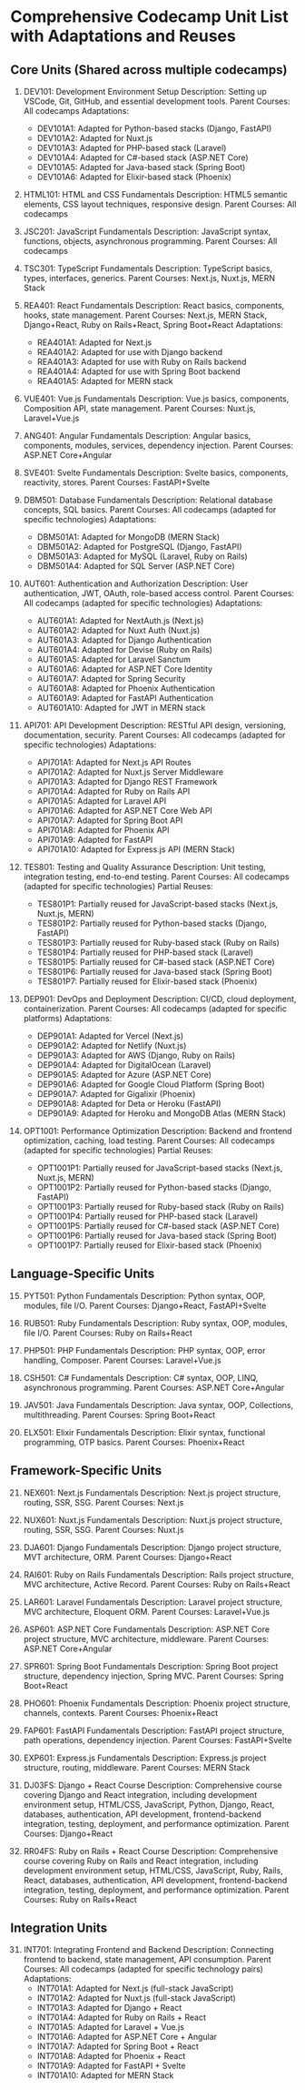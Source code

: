 # Comprehensive Codecamp Unit List with Adaptations and Reuses

## Core Units (Shared across multiple codecamps)

1. DEV101: Development Environment Setup
   Description: Setting up VSCode, Git, GitHub, and essential development tools.
   Parent Courses: All codecamps
   Adaptations:
   - DEV101A1: Adapted for Python-based stacks (Django, FastAPI)
   - DEV101A2: Adapted for Nuxt.js
   - DEV101A3: Adapted for PHP-based stack (Laravel)
   - DEV101A4: Adapted for C#-based stack (ASP.NET Core)
   - DEV101A5: Adapted for Java-based stack (Spring Boot)
   - DEV101A6: Adapted for Elixir-based stack (Phoenix)

2. HTML101: HTML and CSS Fundamentals
   Description: HTML5 semantic elements, CSS layout techniques, responsive design.
   Parent Courses: All codecamps

3. JSC201: JavaScript Fundamentals
   Description: JavaScript syntax, functions, objects, asynchronous programming.
   Parent Courses: All codecamps

4. TSC301: TypeScript Fundamentals
   Description: TypeScript basics, types, interfaces, generics.
   Parent Courses: Next.js, Nuxt.js, MERN Stack

5. REA401: React Fundamentals
   Description: React basics, components, hooks, state management.
   Parent Courses: Next.js, MERN Stack, Django+React, Ruby on Rails+React, Spring Boot+React
   Adaptations:
   - REA401A1: Adapted for Next.js
   - REA401A2: Adapted for use with Django backend
   - REA401A3: Adapted for use with Ruby on Rails backend
   - REA401A4: Adapted for use with Spring Boot backend
   - REA401A5: Adapted for MERN stack

6. VUE401: Vue.js Fundamentals
   Description: Vue.js basics, components, Composition API, state management.
   Parent Courses: Nuxt.js, Laravel+Vue.js

7. ANG401: Angular Fundamentals
   Description: Angular basics, components, modules, services, dependency injection.
   Parent Courses: ASP.NET Core+Angular

8. SVE401: Svelte Fundamentals
   Description: Svelte basics, components, reactivity, stores.
   Parent Courses: FastAPI+Svelte

9. DBM501: Database Fundamentals
   Description: Relational database concepts, SQL basics.
   Parent Courses: All codecamps (adapted for specific technologies)
   Adaptations:
   - DBM501A1: Adapted for MongoDB (MERN Stack)
   - DBM501A2: Adapted for PostgreSQL (Django, FastAPI)
   - DBM501A3: Adapted for MySQL (Laravel, Ruby on Rails)
   - DBM501A4: Adapted for SQL Server (ASP.NET Core)

10. AUT601: Authentication and Authorization
    Description: User authentication, JWT, OAuth, role-based access control.
    Parent Courses: All codecamps (adapted for specific technologies)
    Adaptations:
    - AUT601A1: Adapted for NextAuth.js (Next.js)
    - AUT601A2: Adapted for Nuxt Auth (Nuxt.js)
    - AUT601A3: Adapted for Django Authentication
    - AUT601A4: Adapted for Devise (Ruby on Rails)
    - AUT601A5: Adapted for Laravel Sanctum
    - AUT601A6: Adapted for ASP.NET Core Identity
    - AUT601A7: Adapted for Spring Security
    - AUT601A8: Adapted for Phoenix Authentication
    - AUT601A9: Adapted for FastAPI Authentication
    - AUT601A10: Adapted for JWT in MERN stack

11. API701: API Development
    Description: RESTful API design, versioning, documentation, security.
    Parent Courses: All codecamps (adapted for specific technologies)
    Adaptations:
    - API701A1: Adapted for Next.js API Routes
    - API701A2: Adapted for Nuxt.js Server Middleware
    - API701A3: Adapted for Django REST Framework
    - API701A4: Adapted for Ruby on Rails API
    - API701A5: Adapted for Laravel API
    - API701A6: Adapted for ASP.NET Core Web API
    - API701A7: Adapted for Spring Boot API
    - API701A8: Adapted for Phoenix API
    - API701A9: Adapted for FastAPI
    - API701A10: Adapted for Express.js API (MERN Stack)

12. TES801: Testing and Quality Assurance
    Description: Unit testing, integration testing, end-to-end testing.
    Parent Courses: All codecamps (adapted for specific technologies)
    Partial Reuses:
    - TES801P1: Partially reused for JavaScript-based stacks (Next.js, Nuxt.js, MERN)
    - TES801P2: Partially reused for Python-based stacks (Django, FastAPI)
    - TES801P3: Partially reused for Ruby-based stack (Ruby on Rails)
    - TES801P4: Partially reused for PHP-based stack (Laravel)
    - TES801P5: Partially reused for C#-based stack (ASP.NET Core)
    - TES801P6: Partially reused for Java-based stack (Spring Boot)
    - TES801P7: Partially reused for Elixir-based stack (Phoenix)

13. DEP901: DevOps and Deployment
    Description: CI/CD, cloud deployment, containerization.
    Parent Courses: All codecamps (adapted for specific platforms)
    Adaptations:
    - DEP901A1: Adapted for Vercel (Next.js)
    - DEP901A2: Adapted for Netlify (Nuxt.js)
    - DEP901A3: Adapted for AWS (Django, Ruby on Rails)
    - DEP901A4: Adapted for DigitalOcean (Laravel)
    - DEP901A5: Adapted for Azure (ASP.NET Core)
    - DEP901A6: Adapted for Google Cloud Platform (Spring Boot)
    - DEP901A7: Adapted for Gigalixir (Phoenix)
    - DEP901A8: Adapted for Deta or Heroku (FastAPI)
    - DEP901A9: Adapted for Heroku and MongoDB Atlas (MERN Stack)

14. OPT1001: Performance Optimization
    Description: Backend and frontend optimization, caching, load testing.
    Parent Courses: All codecamps (adapted for specific technologies)
    Partial Reuses:
    - OPT1001P1: Partially reused for JavaScript-based stacks (Next.js, Nuxt.js, MERN)
    - OPT1001P2: Partially reused for Python-based stacks (Django, FastAPI)
    - OPT1001P3: Partially reused for Ruby-based stack (Ruby on Rails)
    - OPT1001P4: Partially reused for PHP-based stack (Laravel)
    - OPT1001P5: Partially reused for C#-based stack (ASP.NET Core)
    - OPT1001P6: Partially reused for Java-based stack (Spring Boot)
    - OPT1001P7: Partially reused for Elixir-based stack (Phoenix)

## Language-Specific Units

15. PYT501: Python Fundamentals
    Description: Python syntax, OOP, modules, file I/O.
    Parent Courses: Django+React, FastAPI+Svelte

16. RUB501: Ruby Fundamentals
    Description: Ruby syntax, OOP, modules, file I/O.
    Parent Courses: Ruby on Rails+React

17. PHP501: PHP Fundamentals
    Description: PHP syntax, OOP, error handling, Composer.
    Parent Courses: Laravel+Vue.js

18. CSH501: C# Fundamentals
    Description: C# syntax, OOP, LINQ, asynchronous programming.
    Parent Courses: ASP.NET Core+Angular

19. JAV501: Java Fundamentals
    Description: Java syntax, OOP, Collections, multithreading.
    Parent Courses: Spring Boot+React

20. ELX501: Elixir Fundamentals
    Description: Elixir syntax, functional programming, OTP basics.
    Parent Courses: Phoenix+React

## Framework-Specific Units

21. NEX601: Next.js Fundamentals
    Description: Next.js project structure, routing, SSR, SSG.
    Parent Courses: Next.js

22. NUX601: Nuxt.js Fundamentals
    Description: Nuxt.js project structure, routing, SSR, SSG.
    Parent Courses: Nuxt.js

23. DJA601: Django Fundamentals
    Description: Django project structure, MVT architecture, ORM.
    Parent Courses: Django+React

24. RAI601: Ruby on Rails Fundamentals
    Description: Rails project structure, MVC architecture, Active Record.
    Parent Courses: Ruby on Rails+React

25. LAR601: Laravel Fundamentals
    Description: Laravel project structure, MVC architecture, Eloquent ORM.
    Parent Courses: Laravel+Vue.js

26. ASP601: ASP.NET Core Fundamentals
    Description: ASP.NET Core project structure, MVC architecture, middleware.
    Parent Courses: ASP.NET Core+Angular

27. SPR601: Spring Boot Fundamentals
    Description: Spring Boot project structure, dependency injection, Spring MVC.
    Parent Courses: Spring Boot+React

28. PHO601: Phoenix Fundamentals
    Description: Phoenix project structure, channels, contexts.
    Parent Courses: Phoenix+React

29. FAP601: FastAPI Fundamentals
    Description: FastAPI project structure, path operations, dependency injection.
    Parent Courses: FastAPI+Svelte

30. EXP601: Express.js Fundamentals
    Description: Express.js project structure, routing, middleware.
    Parent Courses: MERN Stack

31. DJ03FS: Django + React Course
    Description: Comprehensive course covering Django and React integration, including development environment setup, HTML/CSS, JavaScript, Python, Django, React, databases, authentication, API development, frontend-backend integration, testing, deployment, and performance optimization.
    Parent Courses: Django+React

32. RR04FS: Ruby on Rails + React Course
    Description: Comprehensive course covering Ruby on Rails and React integration, including development environment setup, HTML/CSS, JavaScript, Ruby, Rails, React, databases, authentication, API development, frontend-backend integration, testing, deployment, and performance optimization.
    Parent Courses: Ruby on Rails+React

## Integration Units

31. INT701: Integrating Frontend and Backend
    Description: Connecting frontend to backend, state management, API consumption.
    Parent Courses: All codecamps (adapted for specific technology pairs)
    Adaptations:
    - INT701A1: Adapted for Next.js (full-stack JavaScript)
    - INT701A2: Adapted for Nuxt.js (full-stack JavaScript)
    - INT701A3: Adapted for Django + React
    - INT701A4: Adapted for Ruby on Rails + React
    - INT701A5: Adapted for Laravel + Vue.js
    - INT701A6: Adapted for ASP.NET Core + Angular
    - INT701A7: Adapted for Spring Boot + React
    - INT701A8: Adapted for Phoenix + React
    - INT701A9: Adapted for FastAPI + Svelte
    - INT701A10: Adapted for MERN Stack
